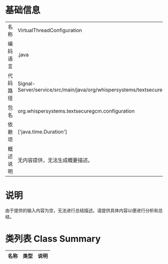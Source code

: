# 基础信息

|      |      |
|------|------|
| 名称 | VirtualThreadConfiguration |
| 编码语言 | .java |
| 代码路径 | Signal-Server/service/src/main/java/org/whispersystems/textsecuregcm/configuration/VirtualThreadConfiguration.java |
| 包名 | org.whispersystems.textsecuregcm.configuration |
| 依赖项 | ['java.time.Duration'] |
| 概述说明 | 无内容提供，无法生成概要描述。 |

# 说明

由于提供的输入内容为空，无法进行总结描述。请提供具体内容以便进行分析和总结。

# 类列表 Class Summary

| 名称   | 类型  | 说明 |
|-------|------|-------------|




